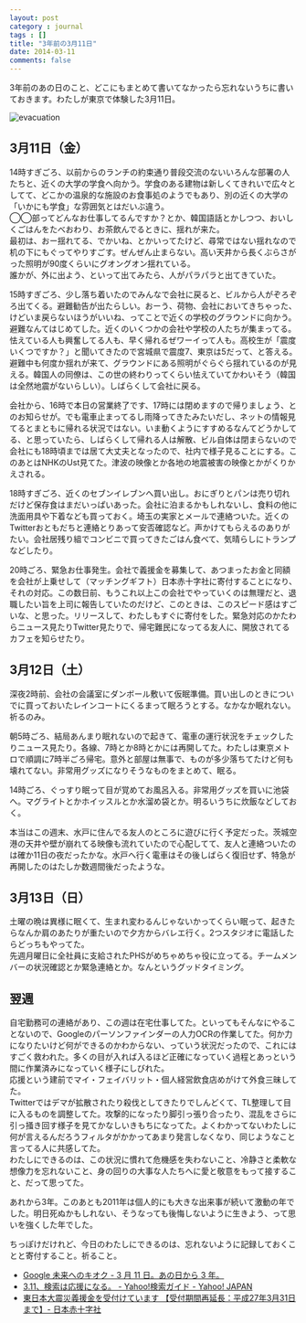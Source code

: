 ```yaml
---
layout: post
category : journal
tags : []
title: "3年前の3月11日"
date: 2014-03-11
comments: false
---
```


3年前のあの日のこと、どこにもまとめて書いてなかったら忘れないうちに書いておきます。わたしが東京で体験した3月11日。

![evacuation](http://images.ak.instagram.com/media/2011/03/10/9eadcfe760a54a95939b17b9838f9429_7.jpg)

## 3月11日（金）
14時すぎごろ、以前からのランチの約束通り普段交流のないいろんな部署の人たちと、近くの大学の学食へ向かう。学食のある建物は新しくてきれいで広々としてて、どこかの温泉的な施設のお食事処のようでもあり、別の近くの大学の「いかにも学食」な雰囲気とはだいぶ違う。  
◯◯部ってどんなお仕事してるんですか？とか、韓国語話とかしつつ、おいしくごはんをたべおわり、お茶飲んでるときに、揺れが来た。  
最初は、おー揺れてる、でかいね、とかいってたけど、尋常ではない揺れなので机の下にもぐってやりすごす。ぜんぜん止まらない。高い天井から長くぶらさがった照明が90度くらいにグオングオン揺れている。  
誰かが、外に出よう、といって出てみたら、人がパラパラと出てきていた。

15時すぎごろ、少し落ち着いたのでみんなで会社に戻ると、ビルから人がぞろぞろ出てくる。避難勧告が出たらしい。おーう、荷物、会社においてきちゃった、けどいま戻らないほうがいいね、ってことで近くの学校のグラウンドに向かう。  
避難なんてはじめてした。近くのいくつかの会社や学校の人たちが集まってる。怯えている人も興奮してる人も、早く帰れるぜワーイって人も。高校生が「震度いくつですか？」と聞いてきたので宮城県で震度7、東京は5だって、と答える。避難中も何度か揺れが来て、グラウンドにある照明がぐらぐら揺れているのが見える。韓国人の同僚は、この世の終わりってくらい怯えていてかわいそう（韓国は全然地震がないらしい）。しばらくして会社に戻る。

会社から、16時で本日の営業終了です、17時には閉めますので帰りましょう、とのお知らせが。でも電車止まってるし雨降ってきたみたいだし、ネットの情報見てるとまともに帰れる状況ではない。いま動くようにすすめるなんてどうかしてる、と思っていたら、しばらくして帰れる人は解散、ビル自体は閉まらないので会社にも18時頃までは居て大丈夫となったので、社内で様子見ることにする。このあとはNHKのUst見てた。津波の映像とか各地の地震被害の映像とかがくりかえされる。

18時すぎごろ、近くのセブンイレブンへ買い出し。おにぎりとパンは売り切れだけど保存食はまだいっぱいあった。会社に泊まるかもしれないし、食料の他に洗面用具や下着なども買っておく。埼玉の実家とメールで連絡ついた。近くのTwitterおともだちと連絡とりあって安否確認など。声かけてもらえるのありがたい。会社居残り組でコンビニで買ってきたごはん食べて、気晴らしにトランプなどしたり。

20時ごろ、緊急お仕事発生。会社で義援金を募集して、あつまったお金と同額を会社が上乗せして（マッチングギフト）日本赤十字社に寄付することになり、それの対応。この数日前、もうこれ以上この会社でやっていくのは無理だと、退職したい旨を上司に報告していたのだけど、このときは、このスピード感はすごいな、と思った。リリースして、わたしもすぐに寄付をした。緊急対応のかたわらニュース見たりTwitter見たりで、帰宅難民になってる友人に、開放されてるカフェを知らせたり。

## 3月12日（土）
深夜2時前、会社の会議室にダンボール敷いて仮眠準備。買い出しのときについでに買っておいたレインコートにくるまって眠ろうとする。なかなか眠れない。祈るのみ。

朝5時ごろ、結局あんまり眠れないので起きて、電車の運行状況をチェックしたりニュース見たり。各線、7時とか8時とかには再開してた。わたしは東京メトロで順調に7時半ごろ帰宅。意外と部屋は無事で、ものが多少落ちてたけど何も壊れてない。非常用グッズになりそうなものをまとめて、眠る。

14時ごろ、ぐっすり眠って目が覚めてお風呂入る。非常用グッズを買いに池袋へ。マグライトとかホイッスルとか水溜め袋とか。明るいうちに炊飯などしておく。

本当はこの週末、水戸に住んでる友人のところに遊びに行く予定だった。茨城空港の天井や壁が崩れてる映像も流れていたので心配してて、友人と連絡ついたのは確か11日の夜だったかな。水戸へ行く電車はその後しばらく復旧せず、特急が再開したのはたしか数週間後だったような。

## 3月13日（日）
土曜の晩は異様に眠くて、生まれ変わるんじゃないかってくらい眠って、起きたらなんか肩のあたりが重たいので夕方からバレエ行く。2つスタジオに電話したらどっちもやってた。  
先週月曜日に全社員に支給されたPHSがめちゃめちゃ役に立ってる。チームメンバーの状況確認とか緊急連絡とか。なんというグッドタイミング。

## 翌週
自宅勤務可の連絡があり、この週は在宅仕事してた。といってもそんなにやることないので、Googleのパーソンファインダーの人力OCRの作業してた。何か力になりたいけど何ができるのかわからない、っていう状況だったので、これにはすごく救われた。多くの目が入れば入るほど正確になっていく過程とあっという間に作業済みになっていく様子にしびれた。  
応援という建前でマイ・フェイバリット・個人経営飲食店めがけて外食三昧してた。  
Twitterではデマが拡散されたり殺伐としてきたりでしんどくて、TL整理して目に入るものを調整してた。攻撃的になったり脚引っ張り合ったり、混乱をさらに引っ掻き回す様子を見てかなしいきもちになってた。よくわかってないわたしに何が言えるんだろうフィルタがかかってあまり発言しなくなり、同じようなこと言ってる人に共感してた。  
わたしにできるのは、この状況に慣れて危機感を失わないこと、冷静さと柔軟な想像力を忘れないこと、身の回りの大事な人たちへに愛と敬意をもって接すること、だって思ってた。


あれから3年。このあとも2011年は個人的にも大きな出来事が続いて激動の年でした。明日死ぬかもしれない、そうなっても後悔しないように生きよう、って思いを強くした年でした。

ちっぽけだけれど、今日のわたしにできるのは、忘れないように記録しておくことと寄付すること。祈ること。

* [Google 未来へのキオク - 3 月 11 日。あの日から 3 年。](http://www.miraikioku.com/2014.html)
* [3.11、検索は応援になる。 - Yahoo!検索ガイド - Yahoo! JAPAN](http://promo.search.yahoo.co.jp/searchfor311/)
* [東日本大震災義援金を受付けています 【受付期間再延長：平成27年3月31日まで】- 日本赤十字社](http://www.jrc.or.jp/contribution/l3/Vcms3_00003567.html)
